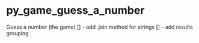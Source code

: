 # py_game_guess_a_number
Guess a number (the game) 
[] - add .join method for strings
[] - add results grouping
